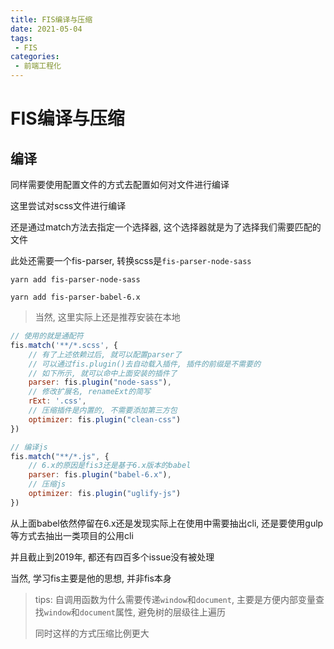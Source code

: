 ```yaml
---
title: FIS编译与压缩
date: 2021-05-04
tags:
 - FIS
categories: 
 - 前端工程化
---
```


# FIS编译与压缩

## 编译

同样需要使用配置文件的方式去配置如何对文件进行编译

这里尝试对scss文件进行编译

还是通过match方法去指定一个选择器, 这个选择器就是为了选择我们需要匹配的文件

此处还需要一个fis-parser, 转换scss是`fis-parser-node-sass`

```shell
yarn add fis-parser-node-sass

yarn add fis-parser-babel-6.x
```

> 当然, 这里实际上还是推荐安装在本地

```javaScript
// 使用的就是通配符
fis.match('**/*.scss', {
    // 有了上述依赖过后, 就可以配置parser了
    // 可以通过fis.plugin()去自动载入插件, 插件的前缀是不需要的
    // 如下所示, 就可以命中上面安装的插件了
    parser: fis.plugin("node-sass"),
    // 修改扩展名, renameExt的简写
    rExt: '.css',
    // 压缩插件是内置的, 不需要添加第三方包
    optimizer: fis.plugin("clean-css")
})

// 编译js
fis.match("**/*.js", {
    // 6.x的原因是fis3还是基于6.x版本的babel
    parser: fis.plugin("babel-6.x"),
    // 压缩js
    optimizer: fis.plugin("uglify-js")
})
```

从上面babel依然停留在6.x还是发现实际上在使用中需要抽出cli, 还是要使用gulp等方式去抽出一类项目的公用cli

并且截止到2019年, 都还有四百多个issue没有被处理

当然, 学习fis主要是他的思想, 并非fis本身


> tips: 自调用函数为什么需要传递`window`和`document`, 主要是方便内部变量查找`window`和`document`属性, 避免树的层级往上遍历
> 
> 同时这样的方式压缩比例更大

